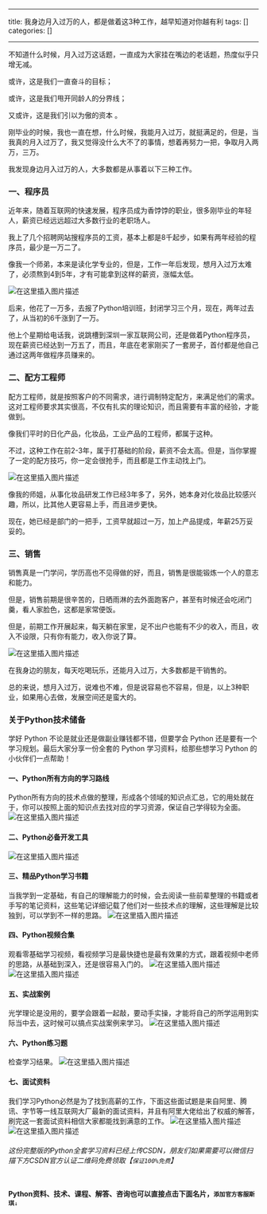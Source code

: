 
--- 
title:  我身边月入过万的人，都是做着这3种工作，越早知道对你越有利 
tags: []
categories: [] 

---
不知道什么时候，月入过万这话题，一直成为大家挂在嘴边的老话题，热度似乎只增无减。

或许，这是我们一直奋斗的目标；

或许，这是我们甩开同龄人的分界线；

又或许，这是我们引以为傲的资本 。

刚毕业的时候，我也一直在想，什么时候，我能月入过万，就挺满足的，但是，当我真的月入过万了，我又觉得没什么大不了的事情，想着再努力一把，争取月入两万，三万。

我发现身边月入过万的人，大多数都是从事着以下三种工作。

### 一、程序员

近年来，随着互联网的快速发展，程序员成为香饽饽的职业，很多刚毕业的年轻人，薪资已经远远超过大多数行业的老职场人。

我上了几个招聘网站搜程序员的工资，基本上都是8千起步，如果有两年经验的程序员，最少是一万二了。

像我一个师弟，本来是读化学专业的，但是，工作一年后发现，想月入过万太难了，必须熬到4到5年，才有可能拿到这样的薪资，涨幅太低。

<img src="https://img-blog.csdnimg.cn/eb1e913cf7174662bebed8920f3f2f32.jpeg#pic_center" alt="在这里插入图片描述">

后来，他花了一万多，去报了Python培训班，封闭学习三个月，现在，两年过去了，从当初的6千涨到了一万。

他上个星期给电话我，说跳槽到深圳一家互联网公司，还是做着Python程序员，现在薪资已经达到一万五了，而且，年底在老家刚买了一套房子，首付都是他自己通过这两年做程序员赚来的。

### 二、配方工程师

配方工程师，就是按照客户的不同需求，进行调制特定配方，来满足他们的需求。这对工程师要求其实很高，不仅有扎实的理论知识，而且需要有丰富的经验，才能做到。

像我们平时的日化产品，化妆品，工业产品的工程师，都属于这种。

不过，这种工作在前2-3年，属于打基础的阶段，薪资不会太高。但是，当你掌握了一定的配方技巧，你一定会很抢手，而且都是工作主动找上门。

<img src="https://img-blog.csdnimg.cn/d4fc0895cced405784348a3aef79465f.jpeg#pic_center" alt="在这里插入图片描述">

像我的师姐，从事化妆品研发工作已经3年多了，另外，她本身对化妆品比较感兴趣，所以，比其他人更容易上手，而且进步更快。

现在，她已经是部门的一把手，工资早就超过一万，加上产品提成，年薪25万妥妥的。

### 三、销售

销售真是一门学问，学历高也不见得做的好，而且，销售是很能锻炼一个人的意志和能力。

但是，销售前期是很辛苦的，日晒雨淋的去外面跑客户，甚至有时候还会吃闭门羹，看人家脸色，这都是家常便饭。

但是，前期工作开展起来，每天躺在家里，足不出户也能有不少的收入，而且，收入不设限，只有你有能力，收入你说了算。

<img src="https://img-blog.csdnimg.cn/dc971eaeec9c4c7786c060748ef35ce1.jpeg#pic_center" alt="在这里插入图片描述">

在我身边的朋友，每天吃喝玩乐，还能月入过万，大多数都是干销售的。

总的来说，想月入过万，说难也不难，但是说容易也不容易，但是，以上3种职业，如果用心去做，发展空间还是蛮大的。

### 关于Python技术储备

学好 Python 不论是就业还是做副业赚钱都不错，但要学会 Python 还是要有一个学习规划。最后大家分享一份全套的 Python 学习资料，给那些想学习 Python 的小伙伴们一点帮助！

#### 一、Python所有方向的学习路线

Python所有方向的技术点做的整理，形成各个领域的知识点汇总，它的用处就在于，你可以按照上面的知识点去找对应的学习资源，保证自己学得较为全面。<img src="https://img-blog.csdnimg.cn/8a20de9e31f144dfba0e4996caded17d.png" alt="在这里插入图片描述">

#### 二、Python必备开发工具

<img src="https://img-blog.csdnimg.cn/e0452e0b045c4a17b6af25b9b41d1063.png" alt="在这里插入图片描述">

#### 三、精品Python学习书籍

当我学到一定基础，有自己的理解能力的时候，会去阅读一些前辈整理的书籍或者手写的笔记资料，这些笔记详细记载了他们对一些技术点的理解，这些理解是比较独到，可以学到不一样的思路。 <img src="https://img-blog.csdnimg.cn/904cb6a6cf3944f399edd97fed156269.png" alt="在这里插入图片描述">

#### 四、Python视频合集

观看零基础学习视频，看视频学习是最快捷也是最有效果的方式，跟着视频中老师的思路，从基础到深入，还是很容易入门的。 <img src="https://img-blog.csdnimg.cn/17662d7608844f9388bf2e61d8699866.png" alt="在这里插入图片描述"> <img src="https://img-blog.csdnimg.cn/7ac60955ca564260bf08ccee6b89c10b.png" alt="在这里插入图片描述">

#### 五、实战案例

光学理论是没用的，要学会跟着一起敲，要动手实操，才能将自己的所学运用到实际当中去，这时候可以搞点实战案例来学习。 <img src="https://img-blog.csdnimg.cn/89a5fe04ea344a3baa7954caf914217a.png" alt="在这里插入图片描述">

#### 六、Python练习题

检查学习结果。 <img src="https://img-blog.csdnimg.cn/260c5d1f9a4846f59f38b5320917623c.png" alt="在这里插入图片描述">

#### 七、面试资料

我们学习Python必然是为了找到高薪的工作，下面这些面试题是来自阿里、腾讯、字节等一线互联网大厂最新的面试资料，并且有阿里大佬给出了权威的解答，刷完这一套面试资料相信大家都能找到满意的工作。 <img src="https://img-blog.csdnimg.cn/97c454a3e5b4439b8600b50011cc8fe4.png" alt="在这里插入图片描述"> <img src="https://img-blog.csdnimg.cn/111f5462e7df433b981dc2430bb9ad39.png" alt="在这里插入图片描述">

###### 这份完整版的Python全套学习资料已经上传CSDN，朋友们如果需要可以微信扫描下方CSDN官方认证二维码免费领取【`保证100%免费`】

<img src="https://img-blog.csdnimg.cn/1d2a69f2d57e4d1cb444037b17af8607.png" alt="">

>  
 **Python资料、技术、课程、解答、咨询也可以直接点击下面名片，`添加官方客服斯琪`**`↓` 

